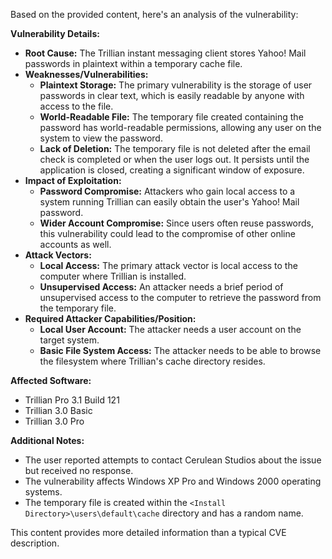 Based on the provided content, here's an analysis of the vulnerability:

**Vulnerability Details:**

*   **Root Cause:** The Trillian instant messaging client stores Yahoo! Mail passwords in plaintext within a temporary cache file.
*   **Weaknesses/Vulnerabilities:**
    *   **Plaintext Storage:** The primary vulnerability is the storage of user passwords in clear text, which is easily readable by anyone with access to the file.
    *   **World-Readable File:** The temporary file created containing the password has world-readable permissions, allowing any user on the system to view the password.
    *   **Lack of Deletion:** The temporary file is not deleted after the email check is completed or when the user logs out. It persists until the application is closed, creating a significant window of exposure.
*   **Impact of Exploitation:**
    *   **Password Compromise:** Attackers who gain local access to a system running Trillian can easily obtain the user's Yahoo! Mail password.
    *   **Wider Account Compromise:**  Since users often reuse passwords, this vulnerability could lead to the compromise of other online accounts as well.
*   **Attack Vectors:**
    *   **Local Access:** The primary attack vector is local access to the computer where Trillian is installed.
    *   **Unsupervised Access:** An attacker needs a brief period of unsupervised access to the computer to retrieve the password from the temporary file.
*   **Required Attacker Capabilities/Position:**
    *   **Local User Account:** The attacker needs a user account on the target system.
    *   **Basic File System Access:** The attacker needs to be able to browse the filesystem where Trillian's cache directory resides.

**Affected Software:**

*   Trillian Pro 3.1 Build 121
*   Trillian 3.0 Basic
*   Trillian 3.0 Pro

**Additional Notes:**

*   The user reported attempts to contact Cerulean Studios about the issue but received no response.
*   The vulnerability affects Windows XP Pro and Windows 2000 operating systems.
*   The temporary file is created within the `<Install Directory>\users\default\cache` directory and has a random name.

This content provides more detailed information than a typical CVE description.